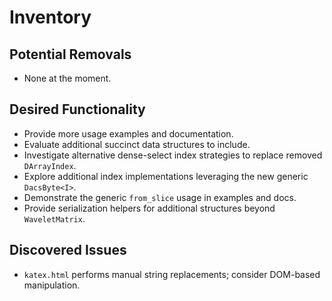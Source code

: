 # Inventory

## Potential Removals
- None at the moment.

## Desired Functionality
- Provide more usage examples and documentation.
- Evaluate additional succinct data structures to include.
- Investigate alternative dense-select index strategies to replace removed `DArrayIndex`.
- Explore additional index implementations leveraging the new generic `DacsByte<I>`.
- Demonstrate the generic `from_slice` usage in examples and docs.
- Provide serialization helpers for additional structures beyond `WaveletMatrix`.

## Discovered Issues
- `katex.html` performs manual string replacements; consider DOM-based manipulation.
